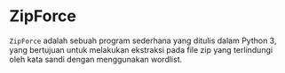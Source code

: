 # ZipForce

`ZipForce` adalah sebuah program sederhana yang ditulis dalam Python 3, yang bertujuan untuk melakukan ekstraksi pada file zip yang terlindungi oleh kata sandi dengan menggunakan wordlist.

